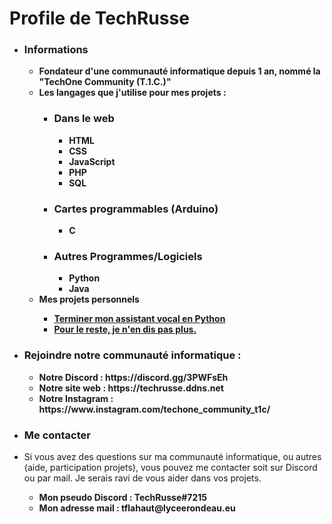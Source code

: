
<h1>Profile de TechRusse</h1>
<ul>
  <li><h3>Informations</h3></li>
  <ul>
    <li><b>Fondateur d'une communauté informatique depuis 1 an, nommé la "TechOne Community (T.1.C.)"</b></li>
    <li><b>Les langages que j'utilise pour mes projets : </b></li>
    <ul>
      <li><h3>Dans le web</h3></li>
      <ul>
        <li><b>HTML</b></li>
        <li><b>CSS</b></li>
        <li><b>JavaScript</b></li>
        <li><b>PHP</b></li>
        <li><b>SQL</b></li>
      </ul>
      <li><h3>Cartes programmables (Arduino)</h3></li>
      <ul>
        <li><b>C</b></li>
      </ul>
      <li><h3>Autres Programmes/Logiciels</h3></li>
      <ul>
        <li><b>Python</b></li>
        <li><b>Java</b></li>
      </ul>
    </ul>
    <li><b>Mes projets personnels</b></li>
    <ul>
      <li><u><b>Terminer mon assistant vocal en Python</b></u></li>
      <li><u><b>Pour le reste, je n'en dis pas plus.</b></u></li>
    </ul>
  </ul>
  <li><h3>Rejoindre notre communauté informatique :</h3></li>
  <ul>
    <li><b>Notre Discord : https://discord.gg/3PWFsEh</b></li>
    <li><b>Notre site web : https://techrusse.ddns.net</b></li>
    <li><b>Notre Instagram : https://www.instagram.com/techone_community_t1c/</b></li>
  </ul>
  <li><h3>Me contacter</h3></li>
  <li>
    <p>
      Si vous avez des questions sur ma communauté informatique, ou autres (aide, participation projets), 
      vous pouvez me contacter soit sur Discord ou par mail. Je serais ravi de vous aider dans vos projets.
    </p>
  </li>
  <ul>
    <li><b>Mon pseudo Discord : TechRusse#7215</b></li>
    <li><b>Mon adresse mail : tflahaut@lyceerondeau.eu</b></li>
  </ul>
</ul>


<p></p>
<!---
TechRusse/TechRusse is a ✨ special ✨ repository because its `README.md` (this file) appears on your GitHub profile.
You can click the Preview link to take a look at your changes.
--->
